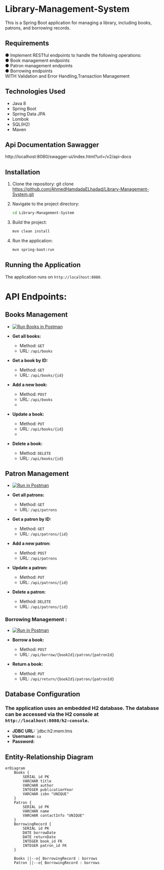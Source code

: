 # Library-Management-System
This is a Spring Boot application for managing a library, including books, patrons, and borrowing records.
## Requirements
● Implement RESTful endpoints to handle the following operations:       
● Book management endpoints            
● Patron management endpoints            
● Borrowing endpoints   
WITH Validation and Error Handling,Transaction Management 

## Technologies Used
- Java 8
- Spring Boot
- Spring Data JPA
- Lombok
- SQL(H2)
- Maven
## Api Documentation Sawagger 
http://localhost:8080/swagger-ui/index.html?url=/v2/api-docs      

## Installation
  1. Clone the repository:
   git clone https://github.com/AhmedHamdadaELhadad/Library-Management-System.git

2. Navigate to the project directory:
   ```bash
   cd Library-Management-System
   ```

3. Build the project:
   ```bash
   mvn clean install
   ```

4. Run the application:
   ```bash
   mvn spring-boot:run
   ```
## Running the Application

The application runs on `http://localhost:8080`.

# API Endpoints:

## Books Management
- [![Run Books in Postman](https://run.pstmn.io/button.svg)](https://gold-flare-136526.postman.co/workspace/Team-Workspace~0995296d-00d7-473d-88f9-ff181e750100/folder/24469503-a1595cb2-50fb-434c-8ad6-461cb5e90f82?action=share&creator=24469503&ctx=documentation)
- **Get all books:**
  - Method: `GET`
  - URL: `/api/books`

- **Get a book by ID:**
  - Method: `GET`
  - URL: `/api/books/{id}`

- **Add a new book:**
  - Method: `POST`
  - URL: `/api/books`
  - 
- **Update a book:**
  - Method: `PUT`
  - URL: `/api/books/{id}`
  - 
- **Delete a book:**
  - Method: `DELETE`
  - URL: `/api/books/{id}`
## Patron Management
- [![Run in Postman](https://run.pstmn.io/button.svg)](https://gold-flare-136526.postman.co/workspace/Team-Workspace~0995296d-00d7-473d-88f9-ff181e750100/folder/24469503-af1a9054-4ced-4691-9703-ed3cb4368af4?action=share&creator=24469503&ctx=documentation)

- **Get all patrons:**
  - Method: `GET`
  - URL: `/api/patrons`

- **Get a patron by ID:**
  - Method: `GET`
  - URL: `/api/patrons/{id}`

- **Add a new patron:**
  - Method: `POST`
  - URL: `/api/patrons`

- **Update a patron:**
  - Method: `PUT`
  - URL: `/api/patrons/{id}`

- **Delete a patron:**
  - Method: `DELETE`
  - URL: `/api/patrons/{id}`

### Borrowing Management :
- [![Run in Postman](https://run.pstmn.io/button.svg)](https://gold-flare-136526.postman.co/workspace/Team-Workspace~0995296d-00d7-473d-88f9-ff181e750100/folder/24469503-68f0ffc7-26ab-4a9e-b2a2-9bc049cdb740?action=share&creator=24469503&ctx=documentation)
- **Borrow a book:**
  - Method: `POST`
  - URL: `/api/borrow/{bookId}/patron/{patronId}`

- **Return a book:**
  - Method: `PUT`
  - URL: `/api/return/{bookId}/patron/{patronId}`



## Database Configuration 

### The application uses an embedded H2 database. The database can be accessed via the H2 console at `http://localhost:8080/h2-console`.

- **JDBC URL:** `jdbc:h2:mem:lms
- **Username:** `sa`
- **Password:**


## Entity-Relationship Diagram

```mermaid
erDiagram
    Books {
        SERIAL id PK
        VARCHAR title
        VARCHAR author
        INTEGER publicationYear
        VARCHAR isbn "UNIQUE"
    }
    Patron {
        SERIAL id PK
        VARCHAR name
        VARCHAR contactInfo "UNIQUE"
    }
    BorrowingRecord {
        SERIAL id PK
        DATE borrowDate
        DATE returnDate
        INTEGER book_id FK
        INTEGER patron_id FK
    }

    Books ||--o{ BorrowingRecord : borrows
    Patron ||--o{ BorrowingRecord : borrows

